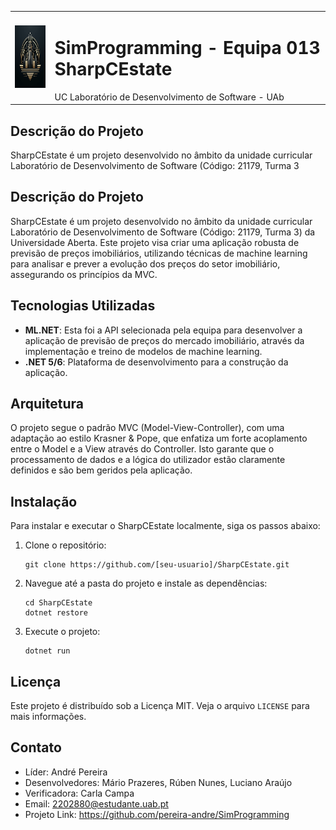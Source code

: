 <table border="0">
 <tr>
    <td><img src="https://github.com/pereira-andre/SimProgramming/blob/main/SharpCEstate/logo.png" alt="Logo da Empresa" width="100" height="100"></td>
    <td>
      <h1>SimProgramming - Equipa 013 SharpCEstate</h1>
      UC Laboratório de Desenvolvimento de Software - UAb
    </td>
 </tr>
</table>

## Descrição do Projeto
SharpCEstate é um projeto desenvolvido no âmbito da unidade curricular Laboratório de Desenvolvimento de Software (Código: 21179, Turma 3


## Descrição do Projeto
SharpCEstate é um projeto desenvolvido no âmbito da unidade curricular Laboratório de Desenvolvimento de Software (Código: 21179, Turma 3) da Universidade Aberta. Este projeto visa criar uma aplicação robusta de previsão de preços imobiliários, utilizando técnicas de machine learning para analisar e prever a evolução dos preços do setor imobiliário, assegurando os princípios da MVC.

## Tecnologias Utilizadas
- **ML.NET**: Esta foi a API selecionada pela equipa para desenvolver a aplicação de previsão de preços do mercado imobiliário, através da implementação e treino de modelos de machine learning.
- **.NET 5/6**: Plataforma de desenvolvimento para a construção da aplicação.

## Arquitetura
O projeto segue o padrão MVC (Model-View-Controller), com uma adaptação ao estilo Krasner & Pope, que enfatiza um forte acoplamento entre o Model e a View através do Controller. Isto garante que o processamento de dados e a lógica do utilizador estão claramente definidos e são bem geridos pela aplicação.

## Instalação
Para instalar e executar o SharpCEstate localmente, siga os passos abaixo:
1. Clone o repositório:
   ```
   git clone https://github.com/[seu-usuario]/SharpCEstate.git
   ```
2. Navegue até a pasta do projeto e instale as dependências:
   ```
   cd SharpCEstate
   dotnet restore
   ```
3. Execute o projeto:
   ```
   dotnet run
   ```

## Licença
Este projeto é distribuído sob a Licença MIT. Veja o arquivo `LICENSE` para mais informações.

## Contato
- Líder: André Pereira
- Desenvolvedores: Mário Prazeres, Rúben Nunes, Luciano Araújo
- Verificadora: Carla Campa
- Email: 2202880@estudante.uab.pt
- Projeto Link: https://github.com/pereira-andre/SimProgramming

